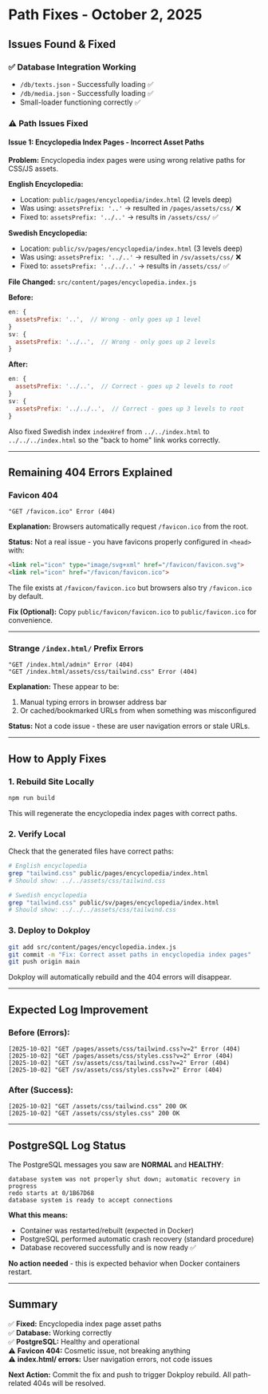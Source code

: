 # Path Fixes - October 2, 2025

## Issues Found & Fixed

### ✅ Database Integration Working
- `/db/texts.json` - Successfully loading ✅
- `/db/media.json` - Successfully loading ✅
- Small-loader functioning correctly ✅

### ⚠️ Path Issues Fixed

#### Issue 1: Encyclopedia Index Pages - Incorrect Asset Paths

**Problem:** Encyclopedia index pages were using wrong relative paths for CSS/JS assets.

**English Encyclopedia:**
- Location: `public/pages/encyclopedia/index.html` (2 levels deep)
- Was using: `assetsPrefix: '..'` → resulted in `/pages/assets/css/` ❌
- Fixed to: `assetsPrefix: '../..'` → results in `/assets/css/` ✅

**Swedish Encyclopedia:**
- Location: `public/sv/pages/encyclopedia/index.html` (3 levels deep)
- Was using: `assetsPrefix: '../..'` → resulted in `/sv/assets/css/` ❌
- Fixed to: `assetsPrefix: '../../..'` → results in `/assets/css/` ✅

**File Changed:** `src/content/pages/encyclopedia.index.js`

**Before:**
```javascript
en: {
  assetsPrefix: '..',  // Wrong - only goes up 1 level
}
sv: {
  assetsPrefix: '../..',  // Wrong - only goes up 2 levels  
}
```

**After:**
```javascript
en: {
  assetsPrefix: '../..',  // Correct - goes up 2 levels to root
}
sv: {
  assetsPrefix: '../../..',  // Correct - goes up 3 levels to root
}
```

Also fixed Swedish index `indexHref` from `../../index.html` to `../../../index.html` so the "back to home" link works correctly.

---

## Remaining 404 Errors Explained

### Favicon 404
```
"GET /favicon.ico" Error (404)
```

**Explanation:** Browsers automatically request `/favicon.ico` from the root.

**Status:** Not a real issue - you have favicons properly configured in `<head>` with:
```html
<link rel="icon" type="image/svg+xml" href="/favicon/favicon.svg">
<link rel="icon" href="/favicon/favicon.ico">
```

The file exists at `/favicon/favicon.ico` but browsers also try `/favicon.ico` by default.

**Fix (Optional):** Copy `public/favicon/favicon.ico` to `public/favicon.ico` for convenience.

---

### Strange `/index.html/` Prefix Errors

```
"GET /index.html/admin" Error (404)
"GET /index.html/assets/css/tailwind.css" Error (404)
```

**Explanation:** These appear to be:
1. Manual typing errors in browser address bar
2. Or cached/bookmarked URLs from when something was misconfigured

**Status:** Not a code issue - these are user navigation errors or stale URLs.

---

## How to Apply Fixes

### 1. Rebuild Site Locally
```bash
npm run build
```

This will regenerate the encyclopedia index pages with correct paths.

### 2. Verify Local
Check that the generated files have correct paths:
```bash
# English encyclopedia
grep "tailwind.css" public/pages/encyclopedia/index.html
# Should show: ../../assets/css/tailwind.css

# Swedish encyclopedia  
grep "tailwind.css" public/sv/pages/encyclopedia/index.html
# Should show: ../../../assets/css/tailwind.css
```

### 3. Deploy to Dokploy
```bash
git add src/content/pages/encyclopedia.index.js
git commit -m "Fix: Correct asset paths in encyclopedia index pages"
git push origin main
```

Dokploy will automatically rebuild and the 404 errors will disappear.

---

## Expected Log Improvement

### Before (Errors):
```
[2025-10-02] "GET /pages/assets/css/tailwind.css?v=2" Error (404)
[2025-10-02] "GET /pages/assets/css/styles.css?v=2" Error (404)
[2025-10-02] "GET /sv/assets/css/tailwind.css?v=2" Error (404)
[2025-10-02] "GET /sv/assets/css/styles.css?v=2" Error (404)
```

### After (Success):
```
[2025-10-02] "GET /assets/css/tailwind.css" 200 OK
[2025-10-02] "GET /assets/css/styles.css" 200 OK
```

---

## PostgreSQL Log Status

The PostgreSQL messages you saw are **NORMAL** and **HEALTHY**:

```
database system was not properly shut down; automatic recovery in progress
redo starts at 0/1B67D68
database system is ready to accept connections
```

**What this means:**
- Container was restarted/rebuilt (expected in Docker)
- PostgreSQL performed automatic crash recovery (standard procedure)
- Database recovered successfully and is now ready ✅

**No action needed** - this is expected behavior when Docker containers restart.

---

## Summary

✅ **Fixed:** Encyclopedia index page asset paths  
✅ **Database:** Working correctly  
✅ **PostgreSQL:** Healthy and operational  
⚠️ **Favicon 404:** Cosmetic issue, not breaking anything  
⚠️ **index.html/ errors:** User navigation errors, not code issues

**Next Action:** Commit the fix and push to trigger Dokploy rebuild. All path-related 404s will be resolved.

